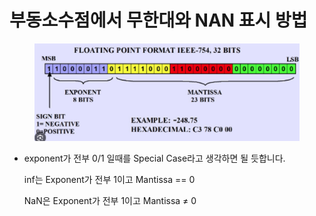 # 부동소수점에서 무한대와 NAN 표시 방법



<figure><img src="../../../.gitbook/assets/image (9).png" alt=""><figcaption></figcaption></figure>

*   exponent가 전부 0/1 일때를 Special Case라고 생각하면 될 듯합니다.

    inf는 Exponent가 전부 1이고 Mantissa == 0

    NaN은 Exponent가 전부 1이고 Mantissa ≠ 0
